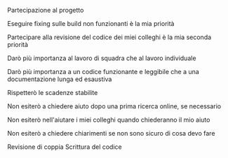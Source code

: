 Partecipazione al progetto


Eseguire fixing sulle build non funzionanti è la mia priorità


Partecipare alla revisione del codice dei miei colleghi è la mia seconda priorità


Darò più importanza al lavoro di squadra che al lavoro individuale


Darò più importanza a un codice funzionante e leggibile che a una documentazione lunga ed esaustiva


Rispetterò le scadenze stabilite


Non esiterò a chiedere aiuto dopo una prima ricerca online, se necessario


Non esiterò nell'aiutare i miei colleghi quando chiederanno il mio aiuto

Non esiterò a chiedere chiarimenti se non sono sicuro di cosa devo fare


Revisione di coppia
Scrittura del codice